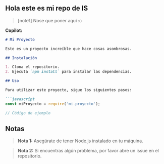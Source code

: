 ## Hola este es mi repo de IS
> [note1]
> Nose que poner aquí :c

**Copilot:**

```markdown
# Mi Proyecto

Este es un proyecto increíble que hace cosas asombrosas.

## Instalación

1. Clona el repositorio.
2. Ejecuta `npm install` para instalar las dependencias.

## Uso

Para utilizar este proyecto, sigue los siguientes pasos:

```javascript
const miProyecto = require('mi-proyecto');

// Código de ejemplo
```

## Notas

> **Nota 1:** Asegúrate de tener Node.js instalado en tu máquina.

> **Nota 2:** Si encuentras algún problema, por favor abre un issue en el repositorio.

